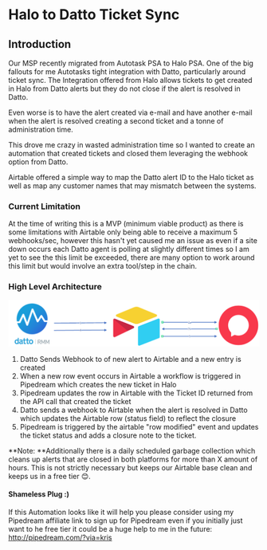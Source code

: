 # Halo to Datto Ticket Sync

## Introduction

Our MSP recently migrated from Autotask PSA to Halo PSA. One of the big fallouts for me Autotasks tight integration with Datto, particularly around ticket sync. The Integration offered from Halo allows tickets to get created in Halo from Datto alerts but they do not close if the alert is resolved in Datto.

Even worse is to have the alert created via e-mail and have another e-mail when the alert is resolved creating a second ticket and a tonne of administration time.

This drove me crazy in wasted administration time so I wanted to create an automation that created tickets and closed them leveraging the webhook option from Datto.

Airtable offered a simple way to map the Datto alert ID to the Halo ticket as well as map any customer names that may mismatch between the systems. 

### Current Limitation

At the time of writing this is a MVP (minimum viable product) as there is some limitations with Airtable only being able to receive a maximum 5 webhooks/sec, however this hasn't yet caused me an issue as even if a site down occurs each Datto agent is polling at slightly different times so I am yet to see the this limit be exceeded, there are many option to work around this limit but would involve an extra tool/step in the chain.

### High Level Architecture

![Dato-to-halo-image](./img/Datto-to-halo.png)

1. Datto Sends Webhook to of new alert to Airtable and a new entry is created
2. When a new row event occurs in Airtable a workflow is triggered in Pipedream which creates the new ticket in Halo
3. Pipedream updates the row in Airtable with the Ticket ID returned from the API call that created the ticket
4. Datto sends a webhook to Airtable when the alert is resolved in Datto which updates the Airtable row (status field) to reflect the closure
5. Pipedream is triggered by the airtable "row modified" event and updates the ticket status and adds a closure note to the ticket.



**Note: **Additionally there is a daily scheduled garbage collection which cleans up alerts that are closed in both platforms for more than X amount of hours. This is not strictly necessary but keeps our Airtable base clean and keeps us in a free tier 😊.



#### Shameless Plug :)

If this Automation looks like it will help you please consider using my Pipedream affiliate link to sign up for Pipedream even if you initially just want to he free tier it could be a huge help to me in the future: http://pipedream.com/?via=kris
